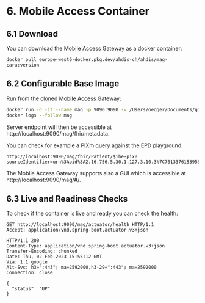 # 6. Mobile Access Container

## 6.1 Download

You can download the Mobile Access Gateway as a docker container:

```
docker pull europe-west6-docker.pkg.dev/ahdis-ch/ahdis/mag-cara:version
```

## 6.2 Configurable Base Image

Run from the cloned [Mobile Access Gateway](https://github.com/ahdis/MobileAccessGateway):

```bash
docker run -d -it --name mag -p 9090:9090 -v /Users/oegger/Documents/github/MobileAccessGateway/example-playground:/config/ europe-west6-docker.pkg.dev/ahdis-ch/ahdis/mag:v062
docker logs --follow mag
```

Server endpoint will then be accessible at http://localhost:9090/mag/fhir/metadata.

You can check for example a PIXm query against the EPD playground:

```http
http://localhost:9090/mag/fhir/Patient/$ihe-pix?sourceIdentifier=urn%3Aoid%3A2.16.756.5.30.1.127.3.10.3%7C761337615395845832&targetSystem=urn%3Aoid%3A1.1.1.99.1&targetSystem=urn%3Aoid%3A2.16.756.5.30.1.127.3.10.3
```

The Mobile Access Gateway supports also a GUI which is accessible at http://localhost:9090/mag/#/.

## 6.3 Live and Readiness Checks

To check if the container is live and ready you can check the health:

```http
GET http://localhost:9090/mag/actuator/health HTTP/1.1
Accept: application/vnd.spring-boot.actuator.v3+json

HTTP/1.1 200
Content-Type: application/vnd.spring-boot.actuator.v3+json
Transfer-Encoding: chunked
Date: Thu, 02 Feb 2023 15:55:12 GMT
Via: 1.1 google
Alt-Svc: h3=":443"; ma=2592000,h3-29=":443"; ma=2592000
Connection: close

{
  "status": "UP"
}
```